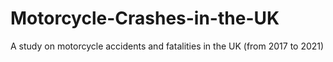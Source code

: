 # Motorcycle-Crashes-in-the-UK
A study on motorcycle accidents and fatalities in the UK (from 2017 to 2021)
